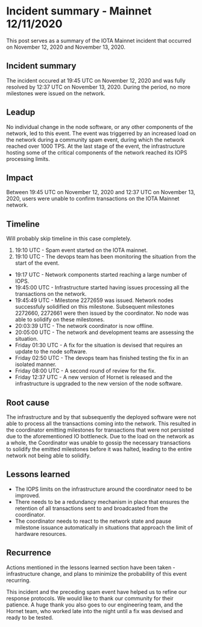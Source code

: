 # Incident summary - Mainnet 12/11/2020

This post serves as a summary of the IOTA Mainnet incident that occurred on November 12, 2020 and November 13, 2020.

## Incident summary

The incident occured at 19:45 UTC on November 12, 2020 and was fully resolved by 12:37 UTC on November 13, 2020. During the period, no more milestones were issued on the network.

## Leadup

No individual change in the node software, or any other components of the network, led to this event. The event was triggerred by an increased load on the network during a community spam event, during which the network reached over 1000 TPS. At the last stage of the event, the infrastructure hosting some of the critical components of the network reached its IOPS processing limits.

## Impact

Between 19:45 UTC on November 12, 2020 and 12:37 UTC on November 13, 2020, users were unable to confirm transactions on the IOTA Mainnet network.

## Timeline

Will probably skip timeline in this case completely.

1. 19:10 UTC - Spam event started on the IOTA mainnet. 
2. 19:10 UTC - The devops team has been monitoring the situation from the start of the event.
- 19:17 UTC - Network components started reaching a large number of IOPS.
- 19:45:00 UTC - Infrastructure started having issues processing all the transactions on the network.
- 19:45:49 UTC - Milestone 2272659 was issued. Network nodes successfuly solidified on this milestone. Subsequent milestones 2272660, 2272661 were then issued by the coordinator. No node was able to solidify on these milestones.
- 20:03:39 UTC - The network coordinator is now offline. 
- 20:05:00 UTC - The network and development teams are assessing the situation.
- Friday 01:30 UTC - A fix for the situation is devised that requires an update to the node software. 
- Friday 02:50 UTC - The devops team has finished testing the fix in an isolated manner.
- Friday 08:00 UTC - A second round of review for the fix.
- Friday 12:37 UTC - A new version of Hornet is released and the infrastructure is upgraded to the new version of the node software.

## Root cause

The infrastructure and by that subsequently the deployed software were not able to process all the transactions coming into the network. This resulted in the coordinator emitting milestones for transactions that were not persisted due to the aforementioned IO bottleneck. Due to the load on the network as a whole, the Coordinator was unable to gossip the necessary transactions to solidify the emitted milestones before it was halted, leading to the entire network not being able to solidify.

## Lessons learned

- The IOPS limits on the infrastructure around the coordinator need to be improved.
- There needs to be a redundancy mechanism in place that ensures the retention of all transactions sent to and broadcasted from the coordinator. 
- The coordinator needs to react to the network state and pause milestone issuance automatically in situations that approach the limit of hardware resources.

## Recurrence

Actions mentioned in the lessons learned section have been taken - infrastructure change, and plans to minimize the probability of this event recurring.

This incident and the preceding spam event have helped us to refine our response protocols. We would like to thank our community for their patience. A huge thank you also goes to our engineering team, and the Hornet team, who worked late into the night until a fix was devised and ready to be tested.
 
